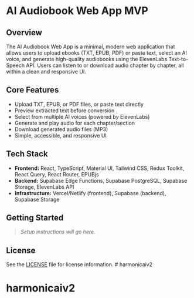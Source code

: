 # AI Audiobook Web App MVP

## Overview

The AI Audiobook Web App is a minimal, modern web application that allows users to upload ebooks (TXT, EPUB, PDF) or paste text, select an AI voice, and generate high-quality audiobooks using the ElevenLabs Text-to-Speech API. Users can listen to or download audio chapter by chapter, all within a clean and responsive UI.

## Core Features
- Upload TXT, EPUB, or PDF files, or paste text directly
- Preview extracted text before conversion
- Select from multiple AI voices (powered by ElevenLabs)
- Generate and play audio for each chapter/section
- Download generated audio files (MP3)
- Simple, accessible, and responsive UI

## Tech Stack
- **Frontend:** React, TypeScript, Material UI, Tailwind CSS, Redux Toolkit, React Query, React Router, EPUBjs
- **Backend:** Supabase Edge Functions, Supabase PostgreSQL, Supabase Storage, ElevenLabs API
- **Infrastructure:** Vercel/Netlify (frontend), Supabase (backend), Supabase Storage

## Getting Started

> _Setup instructions will go here._

## License
See the [LICENSE](LICENSE) file for license information. # harmonicaiv2
# harmonicaiv2
